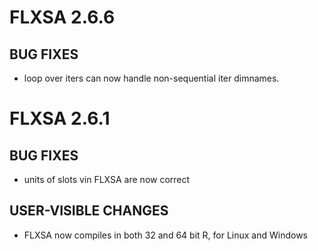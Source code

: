 # FLXSA 2.6.6

## BUG FIXES

- loop over iters can now handle non-sequential iter dimnames.

# FLXSA 2.6.1

## BUG FIXES

- units of slots vin FLXSA are now correct 

## USER-VISIBLE CHANGES

- FLXSA now compiles in both 32 and 64 bit R, for Linux and Windows
